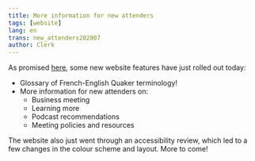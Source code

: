 ```yaml
---
title: More information for new attenders
tags: [website]
lang: en
trans: new_attenders202007
author: Clerk
---
```

As promised [here](/2020/06/11/new-website.html), some new website features have just rolled out today:
* Glossary of French-English Quaker terminology!
* More information for new attenders on:
  * Business meeting
  * Learning more
  * Podcast recommendations
  * Meeting policies and resources

The website also just went through an accessibility review, which led to a few changes in the colour scheme and layout. More to come!
